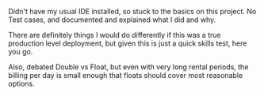 Didn't have my usual IDE installed, so stuck to the basics on this project.  No Test cases, and documented and explained what I did and why.

There are definitely things I would do differently if this was a true production level deployment, but given this is just a quick skills test, here you go.

Also, debated Double vs Float, but even with very long rental periods, the billing per day is small enough that floats should cover most reasonable options.